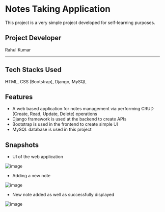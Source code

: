 # Notes Taking Application

This project is a very simple project developed for self-learning purposes.

## Project Developer

Rahul Kumar

<hr/>

## Tech Stacks Used

HTML, CSS (Bootstrap), Django, MySQL

## Features

- A web based application for notes management via performing CRUD (Create, Read, Update, Delete) operations
- Django framework is used at the backend to create APIs
- Bootstrap is used in the frontend to create simple UI
- MySQL database is used in this project

## Snapshots

- UI of the web application

![image](https://user-images.githubusercontent.com/75949459/199319695-9e91fb12-ba6c-4b11-9745-61584eea2497.png)

- Adding a new note

![image](https://user-images.githubusercontent.com/75949459/199320940-f1ed9c4a-ae6d-478b-b3d3-7715d2202388.png)

- New note added as well as successfully displayed

![image](https://user-images.githubusercontent.com/75949459/199320989-4dfe8532-17d6-4840-84b9-af120f37ccad.png)


